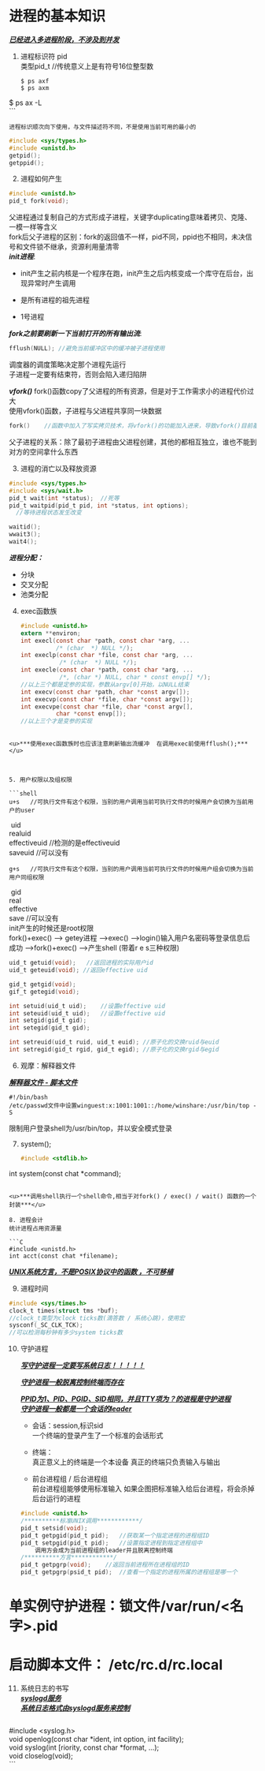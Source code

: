 # 进程的基本知识  

<u>***已经进入多进程阶段，不涉及到并发***</u>

1. 进程标识符 pid  
	类型pid_t	//传统意义上是有符号16位整型数  
	
	```shell
	$ ps axf  
	$ ps axm  
  $ ps ax -L  
	```
	
	进程标识顺次向下使用，与文件描述符不同，不是使用当前可用的最小的  
	
  ```C
  #include <sys/types.h>
  #include <unistd.h>
  getpid();
  getppid();
  ```
  
2. 进程如何产生

  ```C
  #include <unistd.h>
  pid_t fork(void);
  ```

  父进程通过复制自己的方式形成子进程，关键字duplicating意味着拷贝、克隆、一模一样等含义  
  fork后父子进程的区别：fork的返回值不一样，pid不同，ppid也不相同，未决信号和文件锁不继承，资源利用量清零  
  ***init进程***:  

  + init产生之前内核是一个程序在跑，init产生之后内核变成一个库守在后台，出现异常时产生调用  

  + 是所有进程的祖先进程  
  + 1号进程  

  ***fork之前要刷新一下当前打开的所有输出流***:

  ```C
  fflush(NULL);	//避免当前缓冲区中的缓冲被子进程使用  
  ```

  调度器的调度策略决定那个进程先运行  
  子进程一定要有结束符，否则会陷入递归陷阱  

  ***vfork()***
  	fork()函数copy了父进程的所有资源，但是对于工作需求小的进程代价过大  
  	使用vfork()函数，子进程与父进程共享同一块数据  

  ```C
  fork()	//函数中加入了写实拷贝技术，将vfork()的功能加入进来，导致vfork()目前基本废弃。  
  ```

  父子进程的关系：除了最初子进程由父进程创建，其他的都相互独立，谁也不能到对方的空间拿什么东西  

3. 进程的消亡以及释放资源

  ```C
  #include <sys/types.h>  
  #include <sys/wait.h>  
  pid_t wait(int *status);	//死等  
  pid_t waitpid(pid_t pid, int *status, int options);	  
  	//等待进程状态发生改变  
  
  waitid();  
  wwait3();  
  wait4();  
  ```

  ***进程分配：***

  + 分块
  + 交叉分配
  + 池类分配  


4. exec函数族
	
	```C
	#include <unistd.h>  
	extern **environ;  
	int execl(const char *path, const char *arg, ...  
	          /* (char  *) NULL */);  
	int execlp(const char *file, const char *arg, ...  
	           /* (char  *) NULL */);  
	int execle(const char *path, const char *arg, ...  
	           /*, (char *) NULL, char * const envp[] */);  
	//以上三个都是定参的实现，参数从argv[0]开始，以NULL结束  
	int execv(const char *path, char *const argv[]);  
	int execvp(const char *file, char *const argv[]);  
	int execvpe(const char *file, char *const argv[],  
              char *const envp[]);  
	//以上三个才是变参的实现  
  ```
  
  <u>***使用exec函数族时也应该注意刷新输出流缓冲	在调用exec前使用fflush();***</u>
  
  
  
5. 用户权限以及组权限  

  ```shell
  u+s	//可执行文件有这个权限，当别的用户调用当前可执行文件的时候用户会切换为当前用户的user 
  ```

  ​	uid  
  ​		realuid  
  ​		effectiveuid	//检测的是effectiveuid  
  ​		saveuid	//可以没有  

  ```shell
  g+s	//可执行文件有这个权限，当别的用户调用当前可执行文件的时候用户组会切换为当前用户同组权限
  ```

  ​	gid  
  ​		real  
  ​		effective  
  ​		save	//可以没有  
  init产生的时候还是root权限  
  ​	fork()+exec() --> getey进程 -->exec() -->login()输入用户名密码等登录信息后 成功 -->fork()+exec() -->产生shell (带着r e s三种权限)  

  ```C
  uid_t getuid(void);	//返回进程的实际用户id  
  uid_t geteuid(void); //返回effective uid  
  
  gid_t getgid(void);  
  gif_t getegid(void);  
  
  int setuid(uid_t uid);	//设置effective uid  
  int seteuid(uid_t uid);	//设置effective uid  
  int setgid(gid_t gid);  
  int setegid(gid_t gid);  
  
  int setreuid(uid_t ruid, uid_t euid);	//原子化的交换ruid与euid  
  int setregid(gid_t rgid, gid_t egid);	//原子化的交换rgid与egid  
  ```

6. 观摩：解释器文件

  <u>***解释器文件 - 脚本文件***</u>

  ```shell
  #!/bin/bash  
  /etc/passwd文件中设置winguest:x:1001:1001::/home/winshare:/usr/bin/top -S  
  ```

  限制用户登录shell为/usr/bin/top，并以安全模式登录  


7. system();
	
	```C
	#include <stdlib.h>  
  int system(const chat *command);  
  ```
  
  <u>***调用shell执行一个shell命令,相当于对fork() / exec() / wait() 函数的一个封装***</u>
  
8. 进程会计
  统计进程占用资源量  

  ```C
  #include <unistd.h>
  int acct(const chat *filename);
  ```

  <u>***UNIX系统方言，不是POSIX协议中的函数	，不可移植***</u>

9. 进程时间

  ```C
  #include <sys/times.h>  
  clock_t times(struct tms *buf);  
  //clock_t类型为clock ticks数(滴答数 / 系统心跳)，使用宏  
  sysconf(_SC_CLK_TCK);
  //可以检测每秒钟有多少system ticks数
  ```

10. 守护进程

    <u>***写守护进程一定要写系统日志！！！！！***</u>  

    <u>***守护进程一般脱离控制终端而存在***</u>  

    <u>***PPID为1、PID、PGID、SID相同，并且TTY项为？的进程是守护进程***</u>  
    <u>***守护进程一般都是一个会话的leader***</u>  

    + 会话：session,标识sid  
      	一个终端的登录产生了一个标准的会话形式  

    + 终端：  
      	真正意义上的终端是一个本设备	真正的终端只负责输入与输出  

    + 前台进程组 / 后台进程组  
      	前台进程组能够使用标准输入	如果企图把标准输入给后台进程，将会杀掉后台运行的进程  

    ```C
    #include <unistd.h>  
    /**********标准UNIX调用************/  
    pid_t setsid(void);  
    pid_t getpgid(pid_t pid);	//获取某一个指定进程的进程组ID  
    pid_t setpgid(pid_t pid);	//设置指定进程到指定进程组中  
    	调用方会成为当前进程组的leader并且脱离控制终端  
    /**********方言************/  
    pid_t getpgrp(void);	//返回当前进程所在进程组的ID  
    pid_t getpgrp(psid_t pid);	//查看一个指定的进程所属的进程组是哪一个  
    ```

#	单实例守护进程：锁文件/var/run/<名字>.pid    
#	启动脚本文件：	/etc/rc.d/rc.local  

  

11. 系统日志的书写  
	<u>***syslogd服务***</u>  
	<u>***系统日志格式由syslogd服务来控制***</u>  
  
	```C
  #include <syslog.h>  
	void openlog(const char *ident, int option, int facility);  
	void syslog(int [riority, const char *format, ...);  
	void closelog(void);  
	```
